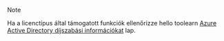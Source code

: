 > [!NOTE]
> Ha a licenctípus által támogatott funkciók ellenőrizze hello toolearn [Azure Active Directory díjszabási információkat](https://azure.microsoft.com/pricing/details/active-directory/) lap. 


